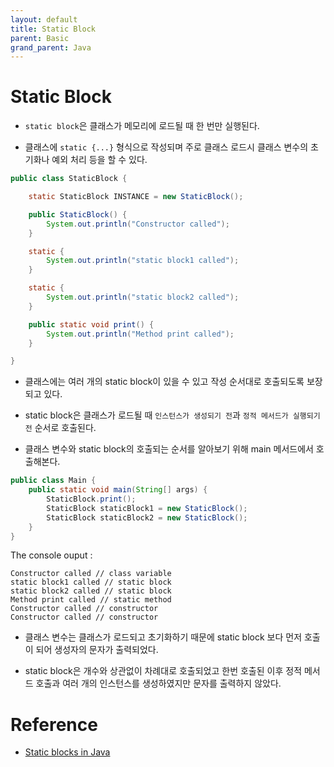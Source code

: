 ```yaml
---
layout: default
title: Static Block
parent: Basic
grand_parent: Java
---
```


# Static Block

- `static block`은 클래스가 메모리에 로드될 때 한 번만 실행된다.

- 클래스에 `static {...}` 형식으로 작성되며 주로 클래스 로드시 클래스 변수의 초기화나 예외 처리 등을 할 수 있다.

```java
public class StaticBlock {

    static StaticBlock INSTANCE = new StaticBlock();

    public StaticBlock() {
        System.out.println("Constructor called");
    }

    static {
        System.out.println("static block1 called");
    }

    static {
        System.out.println("static block2 called");
    }

    public static void print() {
        System.out.println("Method print called");
    }

}
```

- 클래스에는 여러 개의 static block이 있을 수 있고 작성 순서대로 호출되도록 보장되고 있다.

- static block은 클래스가 로드될 때 `인스턴스가 생성되기 전`과 `정적 메서드가 실행되기 전` 순서로 호출된다.

- 클래스 변수와 static block의 호출되는 순서를 알아보기 위해 main 메서드에서 호출해본다.

```java
public class Main {
    public static void main(String[] args) {
        StaticBlock.print();
        StaticBlock staticBlock1 = new StaticBlock();
        StaticBlock staticBlock2 = new StaticBlock();
    }
}
```

The console ouput :
```
Constructor called // class variable
static block1 called // static block
static block2 called // static block
Method print called // static method
Constructor called // constructor
Constructor called // constructor
```

- 클래스 변수는 클래스가 로드되고 초기화하기 때문에 static block 보다 먼저 호출이 되어 생성자의 문자가 출력되었다.

- static block은 개수와 상관없이 차례대로 호출되었고 한번 호출된 이후 정적 메서드 호출과 여러 개의 인스턴스를 생성하였지만 문자를 출력하지 않았다.

# Reference
- [Static blocks in Java](https://www.geeksforgeeks.org/g-fact-79/)